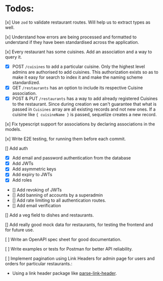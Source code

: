 # Todos:

[x] Use `zod` to validate restaurant routes. Will help us to extract types as well.

[x] Understand how errors are being processed and formatted to understand if they have been standardised across the application.

[x] Every restaurant has some cuisines. Add an association and a way to query it.
  - [x] POST `/cuisines` to add a particular cuisine. Only the highest level admins are authorised to add cuisines. This authorization exists so as to make it easy for search to index it and make the naming scheme standardized.
  - [x] GET `/restaurants` has an option to include its respective Cuisine association.
  - [x] POST & PUT `/restaurants` has a way to add already registered Cuisines to the restaurant. Since during creation we can't guarantee that what is passed in `Cuisines` array are all existing records and not new ones. If a cuisine like `{ cuisineName }` is passed, sequelize creates a new record.

[x] Fix typescript support for associations by declaring associations in the models.

[x] Write E2E testing, for running them before each commit.

[] Add auth
  - [x] Add email and password authentication from the database
  - [x] Add JWTs
  - [x] Add asymmetric keys
  - [x] Add expiry to JWTs
  - [x] Add roles
  - [] Add revoking of JWTs
  - [] Add banning of accounts by a superadmin
  - [] Add rate limiting to all authentication routes.
  - [] Add email verification

[] Add a veg field to dishes and restaurants.

[] Add really good mock data for restaurants, for testing the frontend and for future use.

[ ] Write an OpenAPI spec sheet for good documentation.

[ ] Write examples or tests for Postman for better API reliability.

[ ] Implement pagination using Link Headers for admin page for users and orders for particular restaurants.:
  - Using a link header package like [parse-link-header](https://www.npmjs.com/package/parse-link-header).
